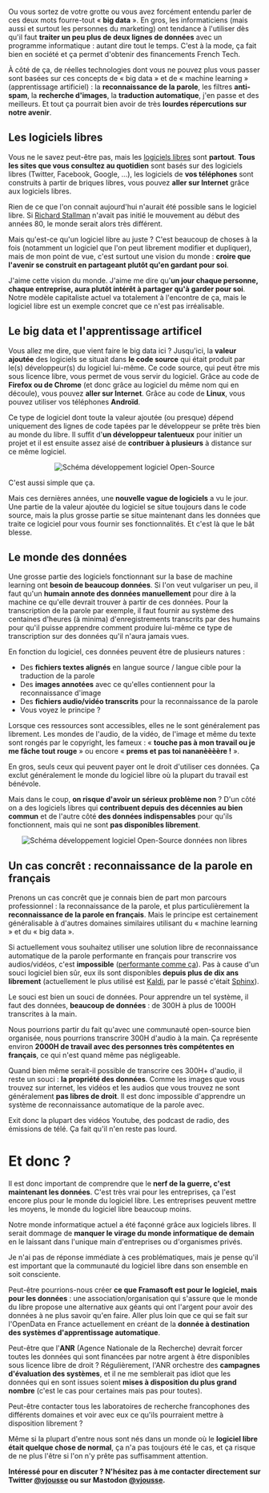 <!-- 
.. title: Machine Learning & Big Data : des dangers pour les logiciels libres ?
.. slug: les-dangers-du-big-data-pour-les-logiciels-libres
.. date: 2017-04-18 06:16:04+02:00
.. tags: 
.. category: 
.. link: 
.. description: 
.. type: text
-->

<!-- https://color.adobe.com/Flat-UI-color-theme-2469224/edit/?copy=true&base=1&rule=Custom&selected=4&name=Copy%20of%20Flat%20UI&mode=rgb&rgbvalues=0.172549,0.243137,0.313725,0.905882,0.298039,0.235294,0.92549,0.941176,0.945098,0.203922,0.596078,0.858824,0.160784,0.501961,0.72549&swatchOrder=0,1,2,3,4 -->

Ou vous sortez de votre grotte ou vous avez forcément entendu parler de ces deux mots fourre-tout « __big data__ ». En gros, les informaticiens (mais aussi et surtout les personnes du marketing) ont tendance à l'utiliser dès qu'il faut __traiter un peu plus de deux lignes de données__ avec un programme informatique : autant dire tout le temps. C'est à la mode, ça fait bien en société et ça permet d'obtenir des financements French Tech.

À côté de ça, de réelles technologies dont vous ne pouvez plus vous passer sont basées sur ces concepts de « big data » et de « machine learning » (apprentissage artificiel) : la __reconnaissance de la parole__, les filtres __anti-spam__, la __recherche d'images__, la __traduction automatique__, j'en passe et des meilleurs. Et tout ça pourrait bien avoir de très __lourdes répercutions sur notre avenir__.

<!-- TEASER_END -->

## Les logiciels libres

Vous ne le savez peut-être pas, mais les [logiciels libres](https://fr.wikipedia.org/wiki/Logiciel_libre) sont __partout__. __Tous les sites que vous consultez au quotidien__ sont basés sur des logiciels libres (Twitter, Facebook, Google, …), les logiciels de __vos téléphones__ sont construits à partir de briques libres, vous pouvez __aller sur Internet__ grâce aux logiciels libres.

Rien de ce que l'on connait aujourd'hui n'aurait été possible sans le logiciel libre. Si [Richard Stallman](https://fr.wikipedia.org/wiki/Projet_GNU) n'avait pas initié le mouvement au début des années 80, le monde serait alors très différent.

Mais qu'est-ce qu'un logiciel libre au juste ? C'est beaucoup de choses à la fois (notamment un logiciel que l'on peut librement modifier et dupliquer), mais de mon point de vue, c'est surtout une vision du monde : __croire que l'avenir se construit en partageant plutôt qu'en gardant pour soi__.

J'aime cette vision du monde. J'aime me dire qu'__un jour chaque personne, chaque entreprise, aura plutôt intérêt à partager qu'à garder pour soi__. Notre modèle capitaliste actuel va totalement à l'encontre de ça, mais le logiciel libre est un exemple concret que ce n'est pas irréalisable.

## Le big data et l'apprentissage artificel

Vous allez me dire, que vient faire le big data ici ? Jusqu'ici, la __valeur ajoutée__ des logiciels se situait dans __le code source__ qui était produit par le(s) développeur(s) du logiciel lui-même. Ce code source, qui peut être mis sous licence libre, vous permet de vous servir du logiciel. Grâce au code de __Firefox ou de Chrome__ (et donc grâce au logiciel du même nom qui en découle), vous pouvez __aller sur Internet__. Grâce au code de __Linux__, vous pouvez utiliser vos téléphones __Androïd__.

Ce type de logiciel dont toute la valeur ajoutée (ou presque) dépend uniquement des lignes de code tapées par le développeur se prête très bien au monde du libre. Il suffit d'__un développeur talentueux__ pour initier un projet et il est ensuite assez aisé de __contribuer à plusieurs__ à distance sur ce même logiciel.

<div style="text-align:center;">
    <img alt="Schéma développement logiciel Open-Source" src="/images/schema_dev_opensource.png" />
</div>

C'est aussi simple que ça.

Mais ces dernières années, une __nouvelle vague de logiciels__ a vu le jour. Une partie de la valeur ajoutée du logiciel se situe toujours dans le code source, mais la plus grosse partie se situe maintenant dans les données que traite ce logiciel pour vous fournir ses fonctionnalités. Et c'est là que le bât blesse.

## Le monde des données

Une grosse partie des logiciels fonctionnant sur la base de machine learning ont __besoin de beaucoup données__. Si l'on veut vulgariser un peu, il faut qu'un __humain annote des données manuellement__ pour dire à la machine ce qu'elle devrait trouver à partir de ces données. Pour la transcription de la parole par exemple, il faut fournir au système des centaines d'heures (à minima) d'enregistrements transcrits par des humains pour qu'il puisse apprendre comment produire lui-même ce type de transcription sur des données qu'il n'aura jamais vues.

En fonction du logiciel, ces données peuvent être de plusieurs natures :

- Des __fichiers textes alignés__ en langue source / langue cible pour la traduction de la parole
- Des __images annotées__ avec ce qu'elles contiennent pour la reconnaissance d'image
- Des __fichiers audio/vidéo transcrits__ pour la reconnaissance de la parole
- Vous voyez le principe ?

Lorsque ces ressources sont accessibles, elles ne le sont généralement pas librement. Les mondes de l'audio, de la vidéo, de l'image et même du texte sont rongés par le copyright, les fameux : « __touche pas à mon travail ou je me fâche tout rouge__ » ou encore « __prems et pas toi nananèèèère !__ ».

En gros, seuls ceux qui peuvent payer ont le droit d'utiliser ces données. Ça exclut généralement le monde du logiciel libre où la plupart du travail est bénévole.

Mais dans le coup, __on risque d'avoir un sérieux problème non__ ? D'un côté on a des logiciels libres qui __contribuent depuis des décennies au bien commun__ et de l'autre côté __des données indispensables__ pour qu'ils fonctionnent, mais qui ne sont __pas disponibles librement__.


<div style="text-align:center;">
    <img alt="Schéma développement logiciel Open-Source données non libres" src="/images/schema_dev_opensource_donnees.png" />
</div>

## Un cas concrêt : reconnaissance de la parole en français

Prenons un cas concrêt que je connais bien de part mon parcours professionnel : la reconnaissance de la parole, et plus particulièrement la __reconnaissance de la parole en français__. Mais le principe est certainement généralisable à d'autres domaines similaires utilisant du « machine learning » et du « big data ».

Si actuellement vous souhaitez utiliser une solution libre de reconnaissance automatique de la parole performante en français pour transcrire vos audios/vidéos, c'est __impossible__ ([performante comme ça](http://demo.voxolab.com/an/)). Pas à cause d'un souci logiciel bien sûr, eux ils sont disponibles __depuis plus de dix ans librement__ (actuellement le plus utilisé est [Kaldi](), par le passé c'était [Sphinx]()).

Le souci est bien un souci de données. Pour apprendre un tel système, il faut des données, __beaucoup de données__ : de 300H à plus de 1000H transcrites à la main.

Nous pourrions partir du fait qu'avec une communauté open-source bien organisée, nous pourrions transcrire 300H d'audio à la main. Ça représente environ __2000H de travail avec des personnes très compétentes en français__, ce qui n'est quand même pas négligeable.

Quand bien même serait-il possible de transcrire ces 300H+ d'audio, il reste un souci : __la propriété des données__. Comme les images que vous trouvez sur internet, les vidéos et les audios que vous trouvez ne sont généralement __pas libres de droit__. Il est donc impossible d'apprendre un système de reconnaissance automatique de la parole avec.

Exit donc la plupart des vidéos Youtube, des podcast de radio, des émissions de télé. Ça fait qu'il n'en reste pas lourd.

# Et donc ?

Il est donc important de comprendre que le __nerf de la guerre, c'est maintenant les données__. C'est très vrai pour les entreprises, ça l'est encore plus pour le monde du logiciel libre. Les entreprises peuvent mettre les moyens, le monde du logiciel libre beaucoup moins.

Notre monde informatique actuel a été façonné grâce aux logiciels libres. Il serait dommage de __manquer le virage du monde informatique de demain__ en le laissant dans l'unique main d'entreprises ou d'organismes privés.

Je n'ai pas de réponse immédiate à ces problématiques, mais je pense qu'il est important que la communauté du logiciel libre dans son ensemble en soit consciente.

Peut-être pourrions-nous créer __ce que Framasoft est pour le logiciel, mais pour les données__ : une association/organisation qui s'assure que le monde du libre propose une alternative aux géants qui ont l'argent pour avoir des données à ne plus savoir qu'en faire. Aller plus loin que ce qui se fait sur l'OpenData en France actuellement en créant de la __donnée à destination des systèmes d'apprentissage automatique__.

Peut-être que l'__ANR__ (Agence Nationale de la Recherche) devrait forcer toutes les données qui sont financées par notre argent à être disponibles sous licence libre de droit ? Régulièrement, l'ANR orchestre des __campagnes d'évaluation des systèmes__, et il ne me semblerait pas idiot que les données qui en sont issues soient __mises à disposition du plus grand nombre__ (c'est le cas pour certaines mais pas pour toutes).

Peut-être contacter tous les laboratoires de recherche francophones des différents domaines et voir avec eux ce qu'ils pourraient mettre à disposition librement ?

Même si la plupart d'entre nous sont nés dans un monde où le __logiciel libre était quelque chose de normal__, ça n'a pas toujours été le cas, et ça risque de ne plus l'être si l'on n'y prête pas suffisamment attention.

__Intéressé pour en discuter ? N'hésitez pas à me contacter directement sur Twitter [@vjousse](https://twitter.com/vjousse) ou sur Mastodon [@vjousse](https://mastodon.social/@vjousse).__
